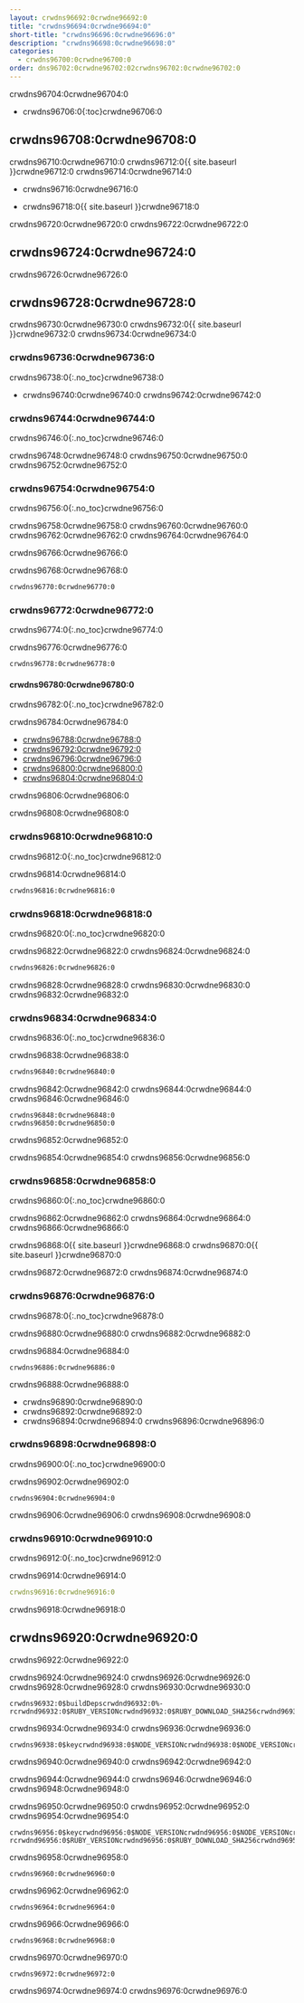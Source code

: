 ```yaml
---
layout: crwdns96692:0crwdne96692:0
title: "crwdns96694:0crwdne96694:0"
short-title: "crwdns96696:0crwdne96696:0"
description: "crwdns96698:0crwdne96698:0"
categories:
  - crwdns96700:0crwdne96700:0
order: dns96702:0crwdne96702:02crwdns96702:0crwdne96702:0
---
```

crwdns96704:0crwdne96704:0

- crwdns96706:0{:toc}crwdne96706:0

## crwdns96708:0crwdne96708:0

crwdns96710:0crwdne96710:0 crwdns96712:0{{ site.baseurl }}crwdne96712:0 crwdns96714:0crwdne96714:0

- crwdns96716:0crwdne96716:0

- crwdns96718:0{{ site.baseurl }}crwdne96718:0

crwdns96720:0crwdne96720:0 crwdns96722:0crwdne96722:0

## crwdns96724:0crwdne96724:0

crwdns96726:0crwdne96726:0

## crwdns96728:0crwdne96728:0

crwdns96730:0crwdne96730:0 crwdns96732:0{{ site.baseurl }}crwdne96732:0 crwdns96734:0crwdne96734:0

### crwdns96736:0crwdne96736:0

crwdns96738:0{:.no_toc}crwdne96738:0

- crwdns96740:0crwdne96740:0 crwdns96742:0crwdne96742:0

### crwdns96744:0crwdne96744:0

crwdns96746:0{:.no_toc}crwdne96746:0

crwdns96748:0crwdne96748:0 crwdns96750:0crwdne96750:0 crwdns96752:0crwdne96752:0

### crwdns96754:0crwdne96754:0

crwdns96756:0{:.no_toc}crwdne96756:0

crwdns96758:0crwdne96758:0 crwdns96760:0crwdne96760:0 crwdns96762:0crwdne96762:0 crwdns96764:0crwdne96764:0

crwdns96766:0crwdne96766:0

crwdns96768:0crwdne96768:0

```Dockerfile
crwdns96770:0crwdne96770:0
```

### crwdns96772:0crwdne96772:0

crwdns96774:0{:.no_toc}crwdne96774:0

crwdns96776:0crwdne96776:0

```Dockerfile
crwdns96778:0crwdne96778:0
```

#### crwdns96780:0crwdne96780:0

crwdns96782:0{:.no_toc}crwdne96782:0

crwdns96784:0crwdne96784:0

- [crwdns96788:0crwdne96788:0](crwdns96786:0crwdne96786:0)
- [crwdns96792:0crwdne96792:0](crwdns96790:0crwdne96790:0)
- [crwdns96796:0crwdne96796:0](crwdns96794:0crwdne96794:0)
- [crwdns96800:0crwdne96800:0](crwdns96798:0crwdne96798:0)
- [crwdns96804:0crwdne96804:0](crwdns96802:0crwdne96802:0)

crwdns96806:0crwdne96806:0

crwdns96808:0crwdne96808:0

### crwdns96810:0crwdne96810:0

crwdns96812:0{:.no_toc}crwdne96812:0

crwdns96814:0crwdne96814:0

```Dockerfile
crwdns96816:0crwdne96816:0
```

### crwdns96818:0crwdne96818:0

crwdns96820:0{:.no_toc}crwdne96820:0

crwdns96822:0crwdne96822:0 crwdns96824:0crwdne96824:0

```Dockerfile
crwdns96826:0crwdne96826:0
```

crwdns96828:0crwdne96828:0 crwdns96830:0crwdne96830:0 crwdns96832:0crwdne96832:0

### crwdns96834:0crwdne96834:0

crwdns96836:0{:.no_toc}crwdne96836:0

crwdns96838:0crwdne96838:0

```bash
crwdns96840:0crwdne96840:0
```

crwdns96842:0crwdne96842:0 crwdns96844:0crwdne96844:0 crwdns96846:0crwdne96846:0

    crwdns96848:0crwdne96848:0
    crwdns96850:0crwdne96850:0
    

crwdns96852:0crwdne96852:0

crwdns96854:0crwdne96854:0 crwdns96856:0crwdne96856:0

### crwdns96858:0crwdne96858:0

crwdns96860:0{:.no_toc}crwdne96860:0

crwdns96862:0crwdne96862:0 crwdns96864:0crwdne96864:0 crwdns96866:0crwdne96866:0

crwdns96868:0{{ site.baseurl }}crwdne96868:0 crwdns96870:0{{ site.baseurl }}crwdne96870:0

crwdns96872:0crwdne96872:0 crwdns96874:0crwdne96874:0

### crwdns96876:0crwdne96876:0

crwdns96878:0{:.no_toc}crwdne96878:0

crwdns96880:0crwdne96880:0 crwdns96882:0crwdne96882:0

crwdns96884:0crwdne96884:0

```Shell
crwdns96886:0crwdne96886:0
```

crwdns96888:0crwdne96888:0

- crwdns96890:0crwdne96890:0
- crwdns96892:0crwdne96892:0
- crwdns96894:0crwdne96894:0 crwdns96896:0crwdne96896:0

### crwdns96898:0crwdne96898:0

crwdns96900:0{:.no_toc}crwdne96900:0

crwdns96902:0crwdne96902:0

```Shell
crwdns96904:0crwdne96904:0
```

crwdns96906:0crwdne96906:0 crwdns96908:0crwdne96908:0

### crwdns96910:0crwdne96910:0

crwdns96912:0{:.no_toc}crwdne96912:0

crwdns96914:0crwdne96914:0

```YAML
crwdns96916:0crwdne96916:0
```

crwdns96918:0crwdne96918:0

## crwdns96920:0crwdne96920:0

crwdns96922:0crwdne96922:0

crwdns96924:0crwdne96924:0 crwdns96926:0crwdne96926:0 crwdns96928:0crwdne96928:0 crwdns96930:0crwdne96930:0

    crwdns96932:0$buildDepscrwdnd96932:0%-rcrwdnd96932:0$RUBY_VERSIONcrwdnd96932:0$RUBY_DOWNLOAD_SHA256crwdnd96932:0$(nproc)crwdnd96932:0$buildDepscrwdnd96932:0$RUBYGEMS_VERSIONcrwdnd96932:0$BUNDLER_VERSIONcrwdnd96932:0$GEM_HOMEcrwdnd96932:0$GEM_HOMEcrwdnd96932:0$GEM_HOMEcrwdnd96932:0$BUNDLE_BINcrwdnd96932:0$PATHcrwdnd96932:0$GEM_HOMEcrwdnd96932:0$BUNDLE_BINcrwdnd96932:0$GEM_HOMEcrwdnd96932:0$BUNDLE_BINcrwdne96932:0
    

crwdns96934:0crwdne96934:0 crwdns96936:0crwdne96936:0

    crwdns96938:0$keycrwdnd96938:0$NODE_VERSIONcrwdnd96938:0$NODE_VERSIONcrwdnd96938:0$NODE_VERSIONcrwdnd96938:0$NODE_VERSIONcrwdnd96938:0$NODE_VERSIONcrwdnd96938:0$NODE_VERSIONcrwdne96938:0
    

crwdns96940:0crwdne96940:0 crwdns96942:0crwdne96942:0

crwdns96944:0crwdne96944:0 crwdns96946:0crwdne96946:0 crwdns96948:0crwdne96948:0

crwdns96950:0crwdne96950:0 crwdns96952:0crwdne96952:0 crwdns96954:0crwdne96954:0

    crwdns96956:0$keycrwdnd96956:0$NODE_VERSIONcrwdnd96956:0$NODE_VERSIONcrwdnd96956:0$NODE_VERSIONcrwdnd96956:0$NODE_VERSIONcrwdnd96956:0$NODE_VERSIONcrwdnd96956:0$NODE_VERSIONcrwdnd96956:0$buildDepscrwdnd96956:0%-rcrwdnd96956:0$RUBY_VERSIONcrwdnd96956:0$RUBY_DOWNLOAD_SHA256crwdnd96956:0$(nproc)crwdnd96956:0$buildDepscrwdnd96956:0$RUBYGEMS_VERSIONcrwdnd96956:0$BUNDLER_VERSIONcrwdnd96956:0$PATHcrwdnd96956:0$GEM_HOMEcrwdnd96956:0$GEM_HOMEcrwdnd96956:0$GEM_HOMEcrwdnd96956:0$BUNDLE_BINcrwdnd96956:0$PATHcrwdnd96956:0$GEM_HOMEcrwdnd96956:0$BUNDLE_BINcrwdnd96956:0$GEM_HOMEcrwdnd96956:0$BUNDLE_BINcrwdne96956:0
    

crwdns96958:0crwdne96958:0

`crwdns96960:0crwdne96960:0`

crwdns96962:0crwdne96962:0

    crwdns96964:0crwdne96964:0
    

crwdns96966:0crwdne96966:0

    crwdns96968:0crwdne96968:0
    

crwdns96970:0crwdne96970:0

    crwdns96972:0crwdne96972:0
    

crwdns96974:0crwdne96974:0 crwdns96976:0crwdne96976:0